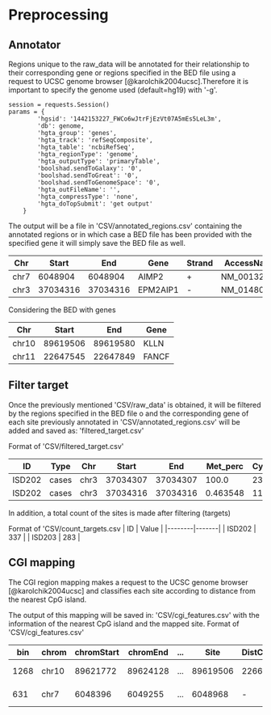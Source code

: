 # Preprocessing

## Annotator

Regions unique to the raw_data will be annotated for their relationship
to their corresponding gene or regions specified in the BED file using a
request to UCSC genome browser [@karolchik2004ucsc].Therefore it is
important to specify the genome used (default=hg19) with '-g'.

``` {.python language="python" caption="Request UCSC"}
session = requests.Session()
params = {
        'hgsid': '1442153227_FWCo6wJtrFjEzVt07A5mEs5LeL3m',
        'db': genome,
        'hgta_group': 'genes',
        'hgta_track': 'refSeqComposite',
        'hgta_table': 'ncbiRefSeq',
        'hgta_regionType': 'genome',
        'hgta_outputType': 'primaryTable',
        'boolshad.sendToGalaxy': '0',
        'boolshad.sendToGreat': '0',
        'boolshad.sendToGenomeSpace': '0',
        'hgta_outFileName': '',
        'hgta_compressType': 'none',
        'hgta_doTopSubmit': 'get output'
    }
```

The output will be a file in 'CSV/annotated_regions.csv' containing the
annotated regions or in which case a BED file has been provided with the
specified gene it will simply save the BED file as well.

| Chr   | Start     | End       | Gene     | Strand | AccessName    |
|-------|-----------|-----------|----------|--------|---------------|
| chr7  | 6048904   | 6048904   | AIMP2    | +      | NM_0013266*   |
| chr3  | 37034316  | 37034316  | EPM2AIP1 | -      | NM_014805.4   |


Considering the BED with genes

| Chr   | Start     | End       | Gene  |
|-------|-----------|-----------|-------|
| chr10 | 89619506  | 89619580  | KLLN  |
| chr11 | 22647545  | 22647849  | FANCF |

## Filter target

Once the previously mentioned 'CSV/raw_data' is obtained, it will be
filtered by the regions specified in the BED file o and the
corresponding gene of each site previously annotated in
'CSV/annotated_regions.csv' will be added and saved as:
'filtered_target.csv'

Format of 'CSV/filtered_target.csv'

| ID     | Type  | Chr  | Start     | End       | Met_perc | Cyt_Met | Cyt_NoMet | Depth | Gene |
|--------|-------|------|-----------|-----------|----------|---------|-----------|-------|------|
| ISD202 | cases | chr3 | 37034307  | 37034307  | 100.0    | 2383    | 0         | 2383  | MLH1 |
| ISD202 | cases | chr3 | 37034316  | 37034316  | 0.463548 | 11      | 2362      | 2373  | MLH1 |




In addition, a total count of the sites is made after filtering
(targets)

Format of 'CSV/count_targets.csv
| ID     | Value |
|--------|-------|
| ISD202 | 337   |
| ISD203 | 283   |


## CGI mapping

The CGI region mapping makes a request to the UCSC genome browser
[@karolchik2004ucsc] and classifies each site according to distance from
the nearest CpG island.


The output of this mapping will be saved in: 'CSV/cgi_features.csv' with
the information of the nearest CpG island and the mapped site.
Format of 'CSV/cgi_features.csv'

| bin   | chrom | chromStart | chromEnd | ... | Site     | DistCpGIsland | Type       |
|-------|-------|------------|----------|-----|----------|---------------|------------|
| 1268  | chr10 | 89621772   | 89624128 | ... | 89619506 | 2266          | CpG shelf  |
| 631   | chr7  | 6048396    | 6049255  | ... | 6048968  | -             | CpG island |
